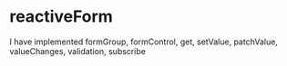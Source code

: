 # reactiveForm
I have implemented formGroup, formControl, get, setValue, patchValue, valueChanges, validation, subscribe
